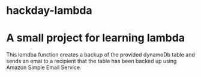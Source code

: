 # hackday-lambda

# A small project for learning lambda

This lamdba function creates a backup of the provided dynamoDb table and sends an emai to a recipient that the table has been backed up using Amazon Simple Email Service.
